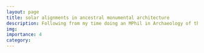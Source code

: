 ```yaml
---
layout: page
title: solar alignments in ancestral monumental architecture
description: Following from my time doing an MPhil in Archaeology of the Americas, I work on short projects that interface Archaeology and Astrophysics to learn more about the ways ancestral Indigenous communities embedded their knowledge of the sky into the structures they made. Our project identifying and interpreting a set of solar alignments in classic and pre-classic Mesoamerican monumental architecture is currently in review and we are excited to share the results soon!
img: 
importance: 4
category:
---
```

